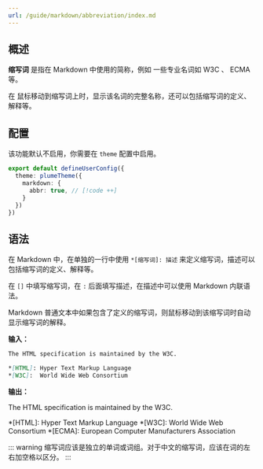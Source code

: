 ```yaml
---
url: /guide/markdown/abbreviation/index.md
---
```

## 概述

**缩写词** 是指在 Markdown 中使用的简称，例如 一些专业名词如 W3C 、 ECMA 等。

在 鼠标移动到缩写词上时，显示该名词的完整名称，还可以包括缩写词的定义、解释等。

## 配置

该功能默认不启用，你需要在 `theme` 配置中启用。

```ts title=".vuepress/config.ts"
export default defineUserConfig({
  theme: plumeTheme({
    markdown: {
      abbr: true, // [!code ++]
    }
  })
})
```

## 语法

在 Markdown 中，在单独的一行中使用 `*[缩写词]: 描述` 来定义缩写词，描述可以包括缩写词的定义、解释等。

在 `[]` 中填写缩写词，在 `:` 后面填写描述，在描述中可以使用 Markdown 内联语法。

Markdown 普通文本中如果包含了定义的缩写词，则鼠标移动到该缩写词时自动显示缩写词的解释。

**输入：**

```md
The HTML specification is maintained by the W3C.

*[HTML]: Hyper Text Markup Language
*[W3C]:  World Wide Web Consortium
```

**输出：**

The HTML specification is maintained by the W3C.

\*\[HTML]: Hyper Text Markup Language
\*\[W3C]:  World Wide Web Consortium
\*\[ECMA]: European Computer Manufacturers Association

::: warning 缩写词应该是独立的单词或词组。对于中文的缩写词，应该在词的左右加空格以区分。
:::
